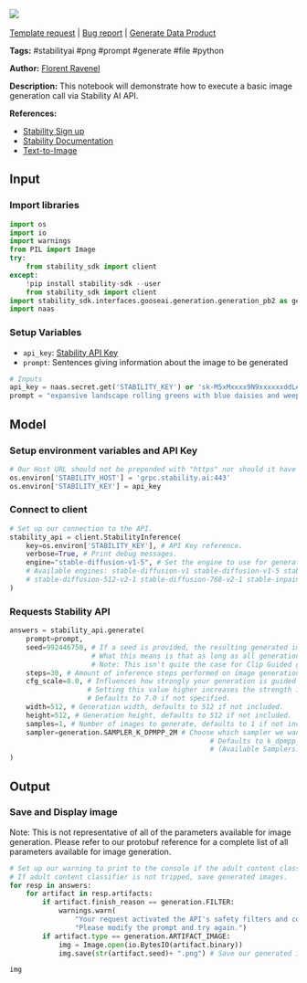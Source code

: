 <a href="https://app.naas.ai/user-redirect/naas/downloader?url=https://raw.githubusercontent.com/jupyter-naas/awesome-notebooks/master/Stabilty%20AI/Stabilty_AI_Generate_Image_from_text.ipynb" target="_parent"><img src="https://naasai-public.s3.eu-west-3.amazonaws.com/open_in_naas.svg"/></a><br><br><a href="https://github.com/jupyter-naas/awesome-notebooks/issues/new?assignees=&labels=&template=template-request.md&title=Tool+-+Action+of+the+notebook+">Template request</a> | <a href="https://github.com/jupyter-naas/awesome-notebooks/issues/new?assignees=&labels=bug&template=bug_report.md&title=Stabilty+AI+-+Generate+Image+from+text:+Error+short+description">Bug report</a> | <a href="https://app.naas.ai/user-redirect/naas/downloader?url=https://raw.githubusercontent.com/jupyter-naas/awesome-notebooks/master/Naas/Naas_Start_data_product.ipynb" target="_parent">Generate Data Product</a>

**Tags:** #stabilityai #png #prompt #generate #file #python

**Author:** [Florent Ravenel](https://www.linkedin.com/in/florent-ravenel/)

**Description:** This notebook will demonstrate how to execute a basic image generation call via Stability AI API.

**References:**
- [Stability Sign up](https://beta.dreamstudio.ai/membership)
- [Stability Documentation](https://platform.stability.ai/)
- [Text-to-Image](https://platform.stability.ai/docs/features/text-to-image/python)

## Input

### Import libraries


```python
import os
import io
import warnings
from PIL import Image
try:
    from stability_sdk import client
except:
    !pip install stability-sdk --user
    from stability_sdk import client
import stability_sdk.interfaces.gooseai.generation.generation_pb2 as generation
import naas
```

### Setup Variables
- `api_key`: [Stability API Key](https://beta.dreamstudio.ai/membership?tab=apiKeys)
- `prompt`: Sentences giving information about the image to be generated


```python
# Inputs
api_key = naas.secret.get('STABILITY_KEY') or 'sk-M5xMxxxx9N9xxxxxxddLe' # Get your API Key once you have created an account: https://beta.dreamstudio.ai/membership?tab=apiKeys
prompt = "expansive landscape rolling greens with blue daisies and weeping willow trees under a blue alien sky, artstation, masterful, ghibli"
```

## Model

### Setup environment variables and API Key


```python
# Our Host URL should not be prepended with "https" nor should it have a trailing slash.
os.environ['STABILITY_HOST'] = 'grpc.stability.ai:443'
os.environ['STABILITY_KEY'] = api_key
```

### Connect to client


```python
# Set up our connection to the API.
stability_api = client.StabilityInference(
    key=os.environ['STABILITY_KEY'], # API Key reference.
    verbose=True, # Print debug messages.
    engine="stable-diffusion-v1-5", # Set the engine to use for generation.
    # Available engines: stable-diffusion-v1 stable-diffusion-v1-5 stable-diffusion-512-v2-0 stable-diffusion-768-v2-0
    # stable-diffusion-512-v2-1 stable-diffusion-768-v2-1 stable-inpainting-v1-0 stable-inpainting-512-v2-0
)
```

### Requests Stability API


```python
answers = stability_api.generate(
    prompt=prompt,
    seed=992446758, # If a seed is provided, the resulting generated image will be deterministic.
                    # What this means is that as long as all generation parameters remain the same, you can always recall the same image simply by generating it again.
                    # Note: This isn't quite the case for Clip Guided generations, which we'll tackle in a future example notebook.
    steps=30, # Amount of inference steps performed on image generation. Defaults to 30.
    cfg_scale=8.0, # Influences how strongly your generation is guided to match your prompt.
                   # Setting this value higher increases the strength in which it tries to match your prompt.
                   # Defaults to 7.0 if not specified.
    width=512, # Generation width, defaults to 512 if not included.
    height=512, # Generation height, defaults to 512 if not included.
    samples=1, # Number of images to generate, defaults to 1 if not included.
    sampler=generation.SAMPLER_K_DPMPP_2M # Choose which sampler we want to denoise our generation with.
                                                 # Defaults to k_dpmpp_2m if not specified. Clip Guidance only supports ancestral samplers.
                                                 # (Available Samplers: ddim, plms, k_euler, k_euler_ancestral, k_heun, k_dpm_2, k_dpm_2_ancestral, k_dpmpp_2s_ancestral, k_lms, k_dpmpp_2m)
)
```

## Output

### Save and Display image
Note: This is not representative of all of the parameters available for image generation.
Please refer to our protobuf reference for a complete list of all parameters available for image generation.


```python
# Set up our warning to print to the console if the adult content classifier is tripped.
# If adult content classifier is not tripped, save generated images.
for resp in answers:
    for artifact in resp.artifacts:
        if artifact.finish_reason == generation.FILTER:
            warnings.warn(
                "Your request activated the API's safety filters and could not be processed."
                "Please modify the prompt and try again.")
        if artifact.type == generation.ARTIFACT_IMAGE:
            img = Image.open(io.BytesIO(artifact.binary))
            img.save(str(artifact.seed)+ ".png") # Save our generated images with their seed number as the filename.

img
```

 
